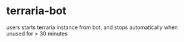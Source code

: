 # terraria-bot
users starts terraria instance from bot, and stops automatically when unused for > 30 minutes
